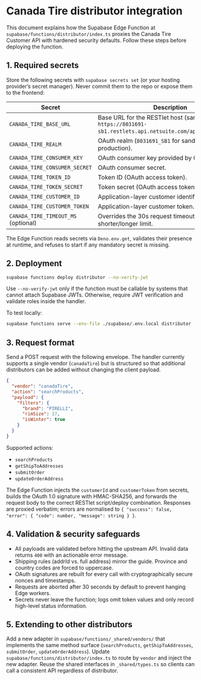# Canada Tire distributor integration

This document explains how the Supabase Edge Function at `supabase/functions/distributor/index.ts` proxies the Canada Tire
Customer API with hardened security defaults. Follow these steps before deploying the function.

## 1. Required secrets

Store the following secrets with `supabase secrets set` (or your hosting provider’s secret manager). Never commit them to the
repo or expose them to the frontend:

| Secret | Description |
| --- | --- |
| `CANADA_TIRE_BASE_URL` | Base URL for the RESTlet host (sandbox: `https://8031691-sb1.restlets.api.netsuite.com/app/site/hosting`). |
| `CANADA_TIRE_REALM` | OAuth realm (`8031691_SB1` for sandbox, `8031691` for production). |
| `CANADA_TIRE_CONSUMER_KEY` | OAuth consumer key provided by Canada Tire. |
| `CANADA_TIRE_CONSUMER_SECRET` | OAuth consumer secret. |
| `CANADA_TIRE_TOKEN_ID` | Token ID (OAuth access token). |
| `CANADA_TIRE_TOKEN_SECRET` | Token secret (OAuth access token secret). |
| `CANADA_TIRE_CUSTOMER_ID` | Application-layer customer identifier. |
| `CANADA_TIRE_CUSTOMER_TOKEN` | Application-layer customer token. |
| `CANADA_TIRE_TIMEOUT_MS` (optional) | Overrides the 30s request timeout if you need a shorter/longer limit. |

The Edge Function reads secrets via `Deno.env.get`, validates their presence at runtime, and refuses to start if any mandatory
secret is missing.

## 2. Deployment

```bash
supabase functions deploy distributor --no-verify-jwt
```

Use `--no-verify-jwt` only if the function must be callable by systems that cannot attach Supabase JWTs. Otherwise, require
JWT verification and validate roles inside the handler.

To test locally:

```bash
supabase functions serve --env-file ./supabase/.env.local distributor
```

## 3. Request format

Send a POST request with the following envelope. The handler currently supports a single vendor (`canadaTire`) but is structured
so that additional distributors can be added without changing the client payload.

```json
{
  "vendor": "canadaTire",
  "action": "searchProducts",
  "payload": {
    "filters": {
      "brand": "PIRELLI",
      "rimSize": 17,
      "isWinter": true
    }
  }
}
```

Supported actions:

- `searchProducts`
- `getShipToAddresses`
- `submitOrder`
- `updateOrderAddress`

The Edge Function injects the `customerId` and `customerToken` from secrets, builds the OAuth 1.0 signature with HMAC-SHA256,
and forwards the request body to the correct RESTlet script/deploy combination. Responses are proxied verbatim; errors are
normalised to `{ "success": false, "error": { "code": number, "message": string } }`.

## 4. Validation & security safeguards

- All payloads are validated before hitting the upstream API. Invalid data returns `400` with an actionable error message.
- Shipping rules (addrId vs. full address) mirror the guide. Province and country codes are forced to uppercase.
- OAuth signatures are rebuilt for every call with cryptographically secure nonces and timestamps.
- Requests are aborted after 30 seconds by default to prevent hanging Edge workers.
- Secrets never leave the function; logs omit token values and only record high-level status information.

## 5. Extending to other distributors

Add a new adapter in `supabase/functions/_shared/vendors/` that implements the same method surface (`searchProducts`,
`getShipToAddresses`, `submitOrder`, `updateOrderAddress`). Update `supabase/functions/distributor/index.ts` to route by
`vendor` and inject the new adapter. Reuse the shared interfaces in `_shared/types.ts` so clients can call a consistent API
regardless of distributor.
